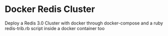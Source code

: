 # Docker Redis Cluster


Deploy a Redis 3.0 Cluster with docker through docker-compose and a ruby redis-trib.rb script inside a docker container too
